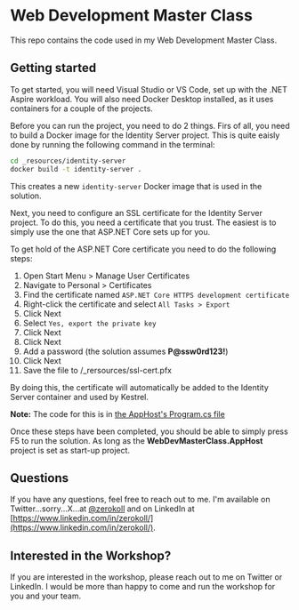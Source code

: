 # Web Development Master Class

This repo contains the code used in my Web Development Master Class. 

## Getting started

To get started, you will need Visual Studio or VS Code, set up with the .NET Aspire workload. You will also need Docker Desktop installed, as it uses containers for a couple of the projects.

Before you can run the project, you need to do 2 things. Firs of all, you need to build a Docker image for the Identity Server project. This is quite eaisly done by running the following command in the terminal:

```bash
cd _resources/identity-server
docker build -t identity-server .
```

This creates a new `identity-server` Docker image that is used in the solution.

Next, you need to configure an SSL certificate for the Identity Server project. To do this, you need a certificate that you trust. The easiest is to simply use the one that ASP.NET Core sets up for you.

To get hold of the ASP.NET Core certificate you need to do the following steps:

1. Open Start Menu > Manage User Certificates
2. Navigate to Personal > Certificates
3. Find the certificate named `ASP.NET Core HTTPS development certificate`
4. Right-click the certificate and select `All Tasks > Export`
5. Click Next
6. Select `Yes, export the private key`
7. Click Next
7. Click Next
8. Add a password (the solution assumes __P@ssw0rd123!__)
9. Click Next
10. Save the file to /_rersources/ssl-cert.pfx

By doing this, the certificate will automatically be added to the Identity Server container and used by Kestrel.

__Note:__ The code for this is in [the AppHost's Program.cs file](/src/WebDevMasterClass/WebDevMasterClass.AppHost/Program.cs)

Once these steps have been completed, you should be able to simply press F5 to run the solution. As long as the __WebDevMasterClass.AppHost__ project is set as start-up project.

## Questions

If you have any questions, feel free to reach out to me. I'm available on Twitter...sorry...X...at [@zerokoll](https://twitter.com/zerokoll) and on LinkedIn at [https://www.linkedin.com/in/zerokoll/](https://www.linkedin.com/in/zerokoll/).

## Interested in the Workshop?

If you are interested in the workshop, please reach out to me on Twitter or LinkedIn. I would be more than happy to come and run the workshop for you and your team.